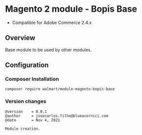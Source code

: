 # Magento 2 module - Bopis Base

- Compatible for Adobe Commerce 2.4.x

## Overview

Base module to be used by other modules. 

## Configuration


### Composer Installation

``` 
composer require walmart/module-magento-bopis-base
```

### Version changes
```
@version    = 0.0.1
@author     = josecarlos.filho@blueacornici.com
@date       = Nov 4, 2021

Module creation.
```
